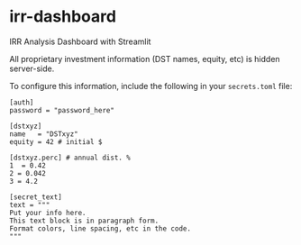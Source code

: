 # irr-dashboard
IRR Analysis Dashboard with Streamlit


All proprietary investment information (DST names, equity, etc) is hidden server-side.

To configure this information, include the following in your `secrets.toml` file:
```
[auth]
password = "password_here"

[dstxyz]
name   = "DSTxyz"
equity = 42 # initial $

[dstxyz.perc] # annual dist. %
1  = 0.42
2 = 0.042
3 = 4.2

[secret_text]
text = """
Put your info here.
This text block is in paragraph form.
Format colors, line spacing, etc in the code.
"""
```
